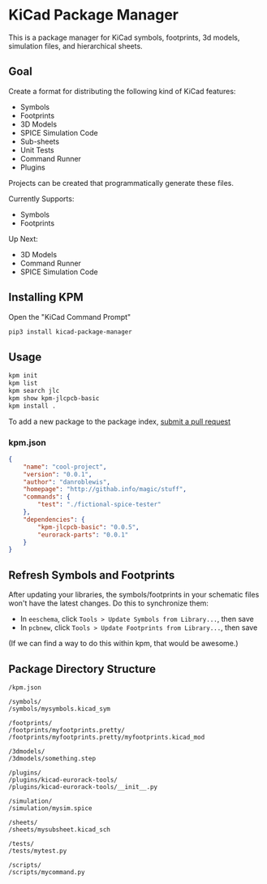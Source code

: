 # KiCad Package Manager


This is a package manager for KiCad symbols, footprints, 3d models, simulation files, and hierarchical sheets.



Goal
----

Create a format for distributing the following kind of KiCad features:

* Symbols
* Footprints
* 3D Models
* SPICE Simulation Code
* Sub-sheets
* Unit Tests
* Command Runner
* Plugins

Projects can be created that programmatically generate these files.

Currently Supports:

* Symbols
* Footprints

Up Next:

* 3D Models
* Command Runner
* SPICE Simulation Code



Installing KPM
--------------

Open the "KiCad Command Prompt"

```bash
pip3 install kicad-package-manager
```



Usage
-----

```bash
kpm init
kpm list
kpm search jlc
kpm show kpm-jlcpcb-basic
kpm install .
```

To add a new package to the package index, [submit a pull request](https://github.com/danroblewis/kicad-package-index)


### kpm.json
```json
{
	"name": "cool-project",
	"version": "0.0.1",
	"author": "danroblewis",
	"homepage": "http://githab.info/magic/stuff",
	"commands": {
		"test": "./fictional-spice-tester"
	},
	"dependencies": {
		"kpm-jlcpcb-basic": "0.0.5",
		"eurorack-parts": "0.0.1"
	}
}
```



Refresh Symbols and Footprints
------------------------------

After updating your libraries, the symbols/footprints in your schematic files won't have the latest changes. Do this to synchronize them:

* In `eeschema`, click `Tools > Update Symbols from Library...`, then save
* In `pcbnew`, click `Tools > Update Footprints from Library...`, then save

(If we can find a way to do this within kpm, that would be awesome.)



Package Directory Structure
---------------------------
```
/kpm.json

/symbols/
/symbols/mysymbols.kicad_sym

/footprints/
/footprints/myfootprints.pretty/
/footprints/myfootprints.pretty/myfootprints.kicad_mod

/3dmodels/
/3dmodels/something.step

/plugins/
/plugins/kicad-eurorack-tools/
/plugins/kicad-eurorack-tools/__init__.py

/simulation/
/simulation/mysim.spice

/sheets/
/sheets/mysubsheet.kicad_sch

/tests/
/tests/mytest.py

/scripts/
/scripts/mycommand.py
```

